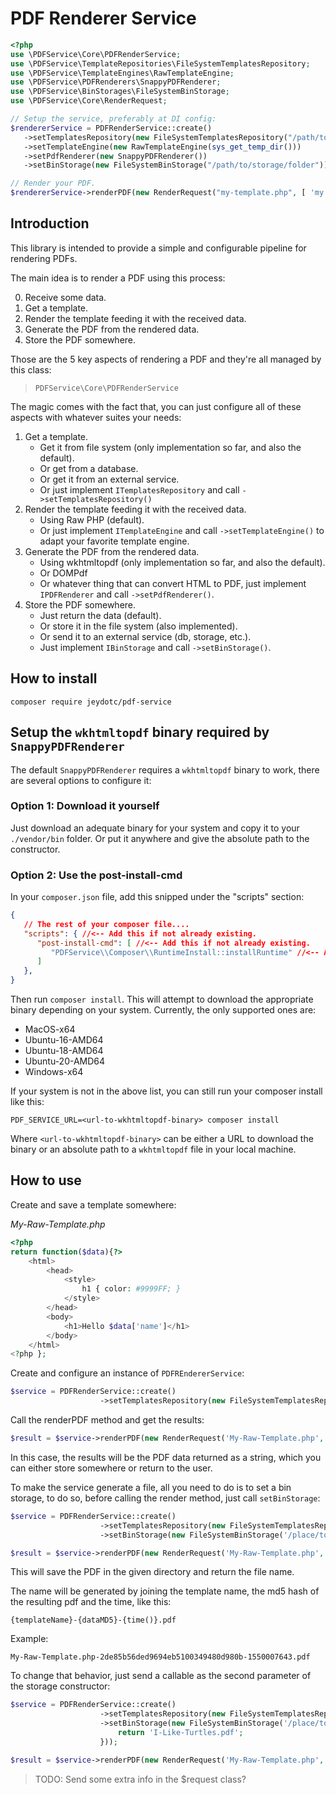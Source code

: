 # PDF Renderer Service

```php
<?php
use \PDFService\Core\PDFRenderService;
use \PDFService\TemplateRepositories\FileSystemTemplatesRepository;
use \PDFService\TemplateEngines\RawTemplateEngine;
use \PDFService\PDFRenderers\SnappyPDFRenderer;
use \PDFService\BinStorages\FileSystemBinStorage;
use \PDFService\Core\RenderRequest;

// Setup the service, preferably at DI config:
$rendererService = PDFRenderService::create()
   ->setTemplatesRepository(new FileSystemTemplatesRepository("/path/to/templates"))
   ->setTemplateEngine(new RawTemplateEngine(sys_get_temp_dir()))
   ->setPdfRenderer(new SnappyPDFRenderer())
   ->setBinStorage(new FileSystemBinStorage("/path/to/storage/folder"));

// Render your PDF.   
$rendererService->renderPDF(new RenderRequest("my-template.php", [ 'my' => 'data' ]));
```

## Introduction

This library is intended to provide a simple and configurable pipeline for rendering PDFs.

The main idea is to render a PDF using this process:

0. Receive some data.
1. Get a template.
2. Render the template feeding it with the received data.
3. Generate the PDF from the rendered data.
4. Store the PDF somewhere.

Those are the 5 key aspects of rendering a PDF and they're all managed by this class:

> `PDFService\Core\PDFRenderService`

The magic comes with the fact that, you can just configure all of these aspects with whatever suites your needs:

1. Get a template.
    * Get it from file system (only implementation so far, and also the default).
    * Or get from a database.
    * Or get it from an external service.
    * Or just implement `ITemplatesRepository` and call `->setTemplatesRepository()`
2. Render the template feeding it with the received data.
    * Using Raw PHP (default).
    * Or just implement `ITemplateEngine` and call `->setTemplateEngine()` to adapt your favorite template engine.
3. Generate the PDF from the rendered data.
    * Using wkhtmltopdf (only implementation so far, and also the default).
    * Or DOMPdf
    * Or whatever thing that can convert HTML to PDF, just implement `IPDFRenderer` and call `->setPdfRenderer()`.
4. Store the PDF somewhere.
    * Just return the data (default).
    * Or store it in the file system (also implemented).
    * Or send it to an external service (db, storage, etc.).
    * Just implement `IBinStorage` and call `->setBinStorage()`.

## How to install

```shell
composer require jeydotc/pdf-service
```

## Setup the `wkhtmltopdf` binary required by `SnappyPDFRenderer`

The default `SnappyPDFRenderer` requires a `wkhtmltopdf` binary to work, there are several options to configure it:

### Option 1: Download it yourself

Just download an adequate binary for your system and copy it to your `./vendor/bin` folder. Or put it anywhere and give the absolute path to the constructor.

### Option 2: Use the post-install-cmd

In your `composer.json` file, add this snipped under the "scripts" section:

```json
{
   // The rest of your composer file....
   "scripts": { //<-- Add this if not already existing.
      "post-install-cmd": [ //<-- Add this if not already existing. 
         "PDFService\\Composer\\RuntimeInstall::installRuntime" //<-- Add this array entry.
      ]
   },
}
```

Then run `composer install`. This will attempt to download the appropriate binary depending on your system. Currently, the only supported ones are:

* MacOS-x64      
* Ubuntu-16-AMD64
* Ubuntu-18-AMD64
* Ubuntu-20-AMD64
* Windows-x64

If your system is not in the above list, you can still run your composer install like this:

`PDF_SERVICE_URL=<url-to-wkhtmltopdf-binary> composer install`

Where `<url-to-wkhtmltopdf-binary>` can be either a URL to download the binary or an absolute path to a `wkhtmltopdf` file in your local machine.

## How to use

Create and save a template somewhere:

_My-Raw-Template.php_

```php
<?php
return function($data){?>
    <html>
        <head>
            <style>
                h1 { color: #9999FF; }
            </style>
        </head>
        <body>
            <h1>Hello $data['name']</h1>
        </body>
    </html>
<?php };
```

Create and configure an instance of `PDFREndererService`:

```php
$service = PDFRenderService::create()
                    ->setTemplatesRepository(new FileSystemTemplatesRepository('/the/directory/where-templates/are/located'));
```

Call the renderPDF method and get the results:

```php
$result = $service->renderPDF(new RenderRequest('My-Raw-Template.php', [ 'name' => 'Joe' ]));
```

In this case, the results will be the PDF data returned as a string, which you can either store somewhere or return to
the user.

To make the service generate a file, all you need to do is to set a bin storage, to do so, before calling the render
method, just call `setBinStorage`:

```php
$service = PDFRenderService::create()
                    ->setTemplatesRepository(new FileSystemTemplatesRepository('/the/directory/where-templates/are/located'))
                    ->setBinStorage(new FileSystemBinStorage('/place/to-put/pdfs/into'));

$result = $service->renderPDF(new RenderRequest('My-Raw-Template.php', [ 'name' => 'Joe' ]));
```

This will save the PDF in the given directory and return the file name.

The name will be generated by joining the template name, the md5 hash of the resulting pdf and the time, like this:

`{templateName}-{dataMD5}-{time()}.pdf`

Example:

`My-Raw-Template.php-2de85b56ded9694eb5100349480d980b-1550007643.pdf`

To change that behavior, just send a callable as the second parameter of the storage constructor:

```php
$service = PDFRenderService::create()
                    ->setTemplatesRepository(new FileSystemTemplatesRepository('/the/directory/where-templates/are/located'))
                    ->setBinStorage(new FileSystemBinStorage('/place/to-put/pdfs/into', function(RenderRequest $request, $pdfData){
                        return 'I-Like-Turtles.pdf';
                    }));

$result = $service->renderPDF(new RenderRequest('My-Raw-Template.php', [ 'name' => 'Joe' ]));
```

> TODO: Send some extra info in the $request class?
